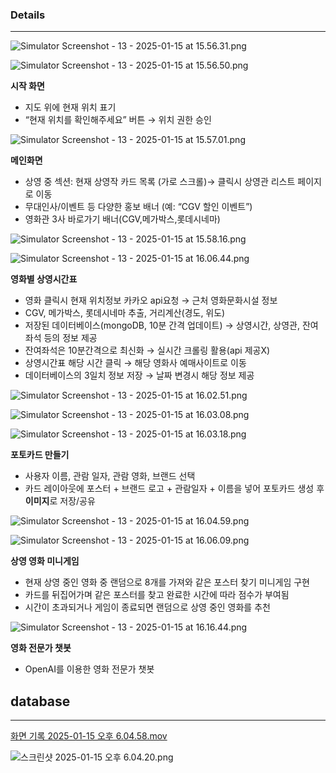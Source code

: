 ### Details

---

![Simulator Screenshot - 13 - 2025-01-15 at 15.56.31.png](https://prod-files-secure.s3.us-west-2.amazonaws.com/f6cb388f-3934-47d6-9928-26d2e10eb0fc/9c8442e3-2cae-4517-9bfd-a4d4a1b9f643/Simulator_Screenshot_-_13_-_2025-01-15_at_15.56.31.png)

![Simulator Screenshot - 13 - 2025-01-15 at 15.56.50.png](https://prod-files-secure.s3.us-west-2.amazonaws.com/f6cb388f-3934-47d6-9928-26d2e10eb0fc/dd16680f-0f2c-4d1e-bbfd-01a79580c6e7/Simulator_Screenshot_-_13_-_2025-01-15_at_15.56.50.png)

**시작 화면**

- 지도 위에 현재 위치 표기
- “현재 위치를 확인해주세요” 버튼 → 위치 권한 승인

![Simulator Screenshot - 13 - 2025-01-15 at 15.57.01.png](https://prod-files-secure.s3.us-west-2.amazonaws.com/f6cb388f-3934-47d6-9928-26d2e10eb0fc/4652fa82-d29e-43f5-91b5-74a697f37f67/Simulator_Screenshot_-_13_-_2025-01-15_at_15.57.01.png)

**메인화면**

- 상영 중 섹션: 현재 상영작 카드 목록 (가로 스크롤)→ 클릭시 상영관 리스트 페이지로 이동
- 무대인사/이벤트 등 다양한 홍보 배너 (예: “CGV 할인 이벤트”)
- 영화관 3사 바로가기 배너(CGV,메가박스,롯데시네마)

![Simulator Screenshot - 13 - 2025-01-15 at 15.58.16.png](https://prod-files-secure.s3.us-west-2.amazonaws.com/f6cb388f-3934-47d6-9928-26d2e10eb0fc/8779e45b-09bd-4ba8-a481-28923c0121e4/Simulator_Screenshot_-_13_-_2025-01-15_at_15.58.16.png)

![Simulator Screenshot - 13 - 2025-01-15 at 16.06.44.png](https://prod-files-secure.s3.us-west-2.amazonaws.com/f6cb388f-3934-47d6-9928-26d2e10eb0fc/280bd7f0-f905-4379-8598-9d7f6084447d/Simulator_Screenshot_-_13_-_2025-01-15_at_16.06.44.png)

**영화별 상영시간표**

- 영화 클릭시 현재 위치정보 카카오 api요청 → 근처 영화문화시설 정보
- CGV, 메가박스, 롯데시네마 추출, 거리계산(경도, 위도)
- 저장된 데이터베이스(mongoDB, 10분 간격 업데이트) → 상영시간, 상영관, 잔여좌석 등의 정보 제공
- 잔여좌석은 10분간격으로 최신화 → 실시간 크롤링 활용(api 제공X)
- 상영시간표 해당 시간 클릭 → 해당 영화사 예매사이트로 이동
- 데이터베이스의 3일치 정보 저장 → 날짜 변경시 해당 정보 제공

![Simulator Screenshot - 13 - 2025-01-15 at 16.02.51.png](https://prod-files-secure.s3.us-west-2.amazonaws.com/f6cb388f-3934-47d6-9928-26d2e10eb0fc/bdbc93b6-0eeb-4270-9a5d-38672de5f712/Simulator_Screenshot_-_13_-_2025-01-15_at_16.02.51.png)

![Simulator Screenshot - 13 - 2025-01-15 at 16.03.08.png](https://prod-files-secure.s3.us-west-2.amazonaws.com/f6cb388f-3934-47d6-9928-26d2e10eb0fc/d06e323c-4cf1-43ec-a484-59c33418370a/Simulator_Screenshot_-_13_-_2025-01-15_at_16.03.08.png)

![Simulator Screenshot - 13 - 2025-01-15 at 16.03.18.png](https://prod-files-secure.s3.us-west-2.amazonaws.com/f6cb388f-3934-47d6-9928-26d2e10eb0fc/f5634cf0-3675-4c3c-96f5-dd0ec5dc2408/Simulator_Screenshot_-_13_-_2025-01-15_at_16.03.18.png)

**포토카드 만들기**

- 사용자 이름, 관람 일자, 관람 영화, 브랜드 선택
- 카드 레이아웃에 포스터 + 브랜드 로고 + 관람일자 + 이름을 넣어 포토카드 생성 후 **이미지**로 저장/공유

![Simulator Screenshot - 13 - 2025-01-15 at 16.04.59.png](https://prod-files-secure.s3.us-west-2.amazonaws.com/f6cb388f-3934-47d6-9928-26d2e10eb0fc/6606c5e3-1991-452e-a5d5-82f63b11e20c/Simulator_Screenshot_-_13_-_2025-01-15_at_16.04.59.png)

![Simulator Screenshot - 13 - 2025-01-15 at 16.06.09.png](https://prod-files-secure.s3.us-west-2.amazonaws.com/f6cb388f-3934-47d6-9928-26d2e10eb0fc/c5f874f8-d33c-404e-96d7-b4deb40a3cb7/Simulator_Screenshot_-_13_-_2025-01-15_at_16.06.09.png)

**상영 영화 미니게임**

- 현재 상영 중인 영화 중 랜덤으로 8개를 가져와 같은 포스터 찾기 미니게임 구현
- 카드를 뒤집어가며 같은 포스터를 찾고 완료한 시간에 따라 점수가 부여됨
- 시간이 초과되거나 게임이 종료되면 랜덤으로 상영 중인 영화를 추천

![Simulator Screenshot - 13 - 2025-01-15 at 16.16.44.png](https://prod-files-secure.s3.us-west-2.amazonaws.com/f6cb388f-3934-47d6-9928-26d2e10eb0fc/81095129-7918-461d-8e65-0aab389a1243/Simulator_Screenshot_-_13_-_2025-01-15_at_16.16.44.png)

**영화 전문가 챗봇**

- OpenAI를 이용한 영화 전문가 챗봇

## database

---

[화면 기록 2025-01-15 오후 6.04.58.mov](https://prod-files-secure.s3.us-west-2.amazonaws.com/f6cb388f-3934-47d6-9928-26d2e10eb0fc/f08d0372-283c-4637-a152-fbe4d69f8691/%E1%84%92%E1%85%AA%E1%84%86%E1%85%A7%E1%86%AB_%E1%84%80%E1%85%B5%E1%84%85%E1%85%A9%E1%86%A8_2025-01-15_%E1%84%8B%E1%85%A9%E1%84%92%E1%85%AE_6.04.58.mov)

![스크린샷 2025-01-15 오후 6.04.20.png](https://prod-files-secure.s3.us-west-2.amazonaws.com/f6cb388f-3934-47d6-9928-26d2e10eb0fc/f0d14ed7-58c8-400a-b63f-1e5875e88f52/%E1%84%89%E1%85%B3%E1%84%8F%E1%85%B3%E1%84%85%E1%85%B5%E1%86%AB%E1%84%89%E1%85%A3%E1%86%BA_2025-01-15_%E1%84%8B%E1%85%A9%E1%84%92%E1%85%AE_6.04.20.png)
